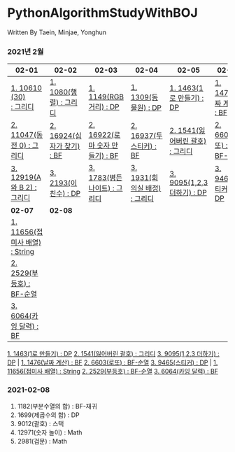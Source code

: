 # PythonAlgorithmStudyWithBOJ

 Written By Taein, Minjae, Yonghun

### 2021년 2월
02-01|02-02|02-03|02-04|02-05|02-06
------|------|------|------|------|------
[1. 10610<br>(30)<br> : 그리디](https://www.acmicpc.net/problem/10610)|[1. 1080(행렬) : 그리디](https://www.acmicpc.net/problem/1080)|[1. 1149(RGB 거리) : DP](https://www.acmicpc.net/problem/1149)|[1. 1309(동물원) : DP](https://www.acmicpc.net/problem/1309)|[1. 1463(1로 만들기) : DP](https://www.acmicpc.net/problem/1463)|[1. 1476(날짜 계산) : BF](https://www.acmicpc.net/problem/1476)
[2. 11047(동전 0) : 그리디](https://www.acmicpc.net/problem/11047)|[2. 16924(십자가 찾기) : BF](https://www.acmicpc.net/problem/16924)|[2. 16922(로마 숫자 만들기) : BF](https://www.acmicpc.net/problem/16922)|[2. 16937(두 스티커) : BF](https://www.acmicpc.net/problem/16937)|[2. 1541(잃어버린 괄호) : 그리디](https://www.acmicpc.net/problem/1541)|[2. 6603(로또) : BF-순열](https://www.acmicpc.net/problem/6603)
[3. 12919(A와 B 2) : 그리디](https://www.acmicpc.net/problem/12919)|[3. 2193(이친수) : DP](https://www.acmicpc.net/problem/2193)|[3. 1783(병든 나이트) : 그리디](https://www.acmicpc.net/problem/1783)|[3. 1931(회의실 배정) : 그리디](https://www.acmicpc.net/problem/1931)|[3. 9095(1,2,3 더하기) : DP](https://www.acmicpc.net/problem/9095)|[3. 9465(스티커) : DP](https://www.acmicpc.net/problem/9465)
**02-07**|**02-08**
[1. 11656(접미사 배열) : String](https://www.acmicpc.net/problem/11656)|
[2. 2529(부등호) : BF-순열](https://www.acmicpc.net/problem/2529)|
[3. 6064(카잉 달력) : BF](https://www.acmicpc.net/problem/6064)|


[1. 1463(1로 만들기) : DP](https://www.acmicpc.net/problem/1463)
[2. 1541(잃어버린 괄호) : 그리디](https://www.acmicpc.net/problem/1541)
[3. 9095(1,2,3 더하기) : DP](https://www.acmicpc.net/problem/9095)
|
[1. 1476(날짜 계산) : BF](https://www.acmicpc.net/problem/1476)
[2. 6603(로또) : BF-순열](https://www.acmicpc.net/problem/6603)
[3. 9465(스티커) : DP](https://www.acmicpc.net/problem/9465)
|
[1. 11656(접미사 배열) : String](https://www.acmicpc.net/problem/11656)
[2. 2529(부등호) : BF-순열](https://www.acmicpc.net/problem/2529)
[3. 6064(카잉 달력) : BF](https://www.acmicpc.net/problem/6064)

### 2021-02-08
 1. 1182(부분수열의 합) : BF-재귀
 2. 1699(제곱수의 합) : DP
 3. 9012(괄호) : 스택
 4. 12971(숫자 놀이) : Math
 5. 2981(검문) : Math
